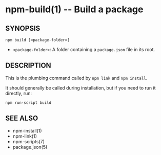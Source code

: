 npm-build(1) -- Build a package
===============================

## SYNOPSIS

    npm build [<package-folder>]

* `<package-folder>`:
  A folder containing a `package.json` file in its root.

## DESCRIPTION

This is the plumbing command called by `npm link` and `npm install`.

It should generally be called during installation, but if you need to run it
directly, run:

    npm run-script build

## SEE ALSO

* npm-install(1)
* npm-link(1)
* npm-scripts(7)
* package.json(5)